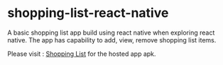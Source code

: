 # shopping-list-react-native
A basic shopping list app build using react native when exploring react native. The app has capability to add, view, remove shopping list items.

Please visit : [Shopping List](https://drive.google.com/file/d/1KCky_sQ3fK07hHFdZ0XPH2ADGwpW_m1N/view?usp=sharing) for the hosted app apk.
